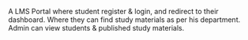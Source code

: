 A LMS Portal where student register & login, and redirect to their dashboard. Where they can find study materials as per his department.
Admin can view students & published study materials.
